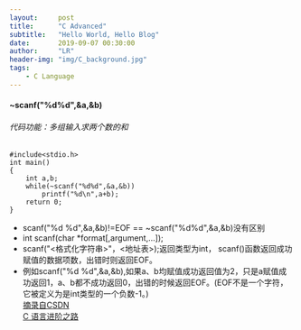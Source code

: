 ```yaml
---
layout:     post
title:      "C Advanced"
subtitle:   "Hello World, Hello Blog"
date:       2019-09-07 00:30:00
author:     "LR"
header-img: "img/C_background.jpg"
tags:
    - C Language
---
```


#### ~scanf("%d%d",&a,&b) ####
###### 代码功能：多组输入求两个数的和 ######
```
#include<stdio.h>
int main()
{
	int a,b;
	while(~scanf("%d%d",&a,&b))  
		printf("%d\n",a+b);
	return 0;
}
```
- scanf("%d %d",&a,&b)!=EOF  ==  ~scanf("%d%d",&a,&b)没有区别
- int scanf(char *format[,argument,...]);
- scanf("<格式化字符串>"，<地址表>);返回类型为int， scanf()函数返回成功赋值的数据项数，出错时则返回EOF。
- 例如scanf("%d %d",&a,&b),如果a、b均赋值成功返回值为2，只是a赋值成功返回1，a、b都不成功返回0，出错的时候返回EOF。(EOF不是一个字符，它被定义为是int类型的一个负数-1。)<br>
[摘录自CSDN](https://blog.csdn.net/liluo_2951121599/article/details/78595086)<br>
[C 语言进阶之路](https://www.dotcpp.com/oj/problemset.html)
